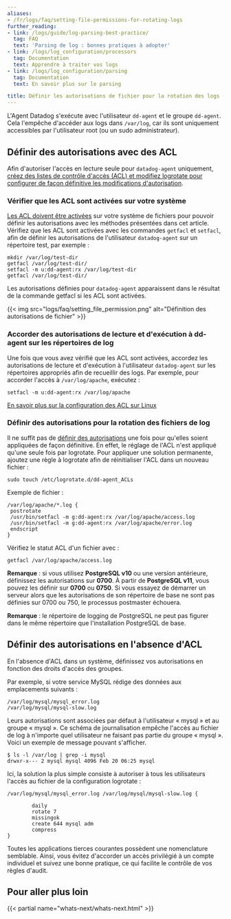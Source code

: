 ```yaml
---
aliases:
- /fr/logs/faq/setting-file-permissions-for-rotating-logs
further_reading:
- link: /logs/guide/log-parsing-best-practice/
  tag: FAQ
  text: 'Parsing de log : bonnes pratiques à adopter'
- link: /logs/log_configuration/processors
  tag: Documentation
  text: Apprendre à traiter vos logs
- link: /logs/log_configuration/parsing
  tag: Documentation
  text: En savoir plus sur le parsing

title: Définir les autorisations de fichier pour la rotation des logs (Linux)
---
```


L'Agent Datadog s'exécute avec l'utilisateur `dd-agent` et le groupe `dd-agent`. Cela l'empêche d'accéder aux logs dans `/var/log`, car ils sont uniquement accessibles par l'utilisateur root (ou un sudo administrateur).

## Définir des autorisations avec des ACL

Afin d'autoriser l'accès en lecture seule pour `datadog-agent` uniquement, [créez des listes de contrôle d'accès (ACL) et modifiez logrotate pour configurer de façon définitive les modifications d'autorisation][1].

### Vérifier que les ACL sont activées sur votre système

[Les ACL doivent être activées][2] sur votre système de fichiers pour pouvoir définir les autorisations avec les méthodes présentées dans cet article. Vérifiez que les ACL sont activées avec les commandes `getfacl` et `setfacl`, afin de définir les autorisations de l'utilisateur `datadog-agent` sur un répertoire test, par exemple :

```shell
mkdir /var/log/test-dir
getfacl /var/log/test-dir/
setfacl -m u:dd-agent:rx /var/log/test-dir
getfacl /var/log/test-dir/
```

Les autorisations définies pour `datadog-agent` apparaissent dans le résultat de la commande getfacl si les ACL sont activées.

{{< img src="logs/faq/setting_file_permission.png" alt="Définition des autorisations de fichier" >}}

### Accorder des autorisations de lecture et d'exécution à dd-agent sur les répertoires de log

Une fois que vous avez vérifié que les ACL sont activées, accordez les autorisations de lecture et d'exécution à l'utilisateur `datadog-agent` sur les répertoires appropriés afin de recueillir des logs. Par exemple, pour accorder l'accès à `/var/log/apache`, exécutez :

```shell
setfacl -m u:dd-agent:rx /var/log/apache
```

[En savoir plus sur la configuration des ACL sur Linux][3]

### Définir des autorisations pour la rotation des fichiers de log

Il ne suffit pas de [définir des autorisations][4] une fois pour qu'elles soient appliquées de façon définitive. En effet, le réglage de l'ACL n'est appliqué qu'une seule fois par logrotate. Pour appliquer une solution permanente, ajoutez une règle à logrotate afin de réinitialiser l'ACL dans un nouveau fichier :

```shell
sudo touch /etc/logrotate.d/dd-agent_ACLs
```

Exemple de fichier :

```text
/var/log/apache/*.log {
 postrotate
 /usr/bin/setfacl -m g:dd-agent:rx /var/log/apache/access.log
 /usr/bin/setfacl -m g:dd-agent:rx /var/log/apache/error.log
 endscript
}
```

Vérifiez le statut ACL d'un fichier avec :

```text
getfacl /var/log/apache/access.log
```

**Remarque** : si vous utilisez **PostgreSQL v10** ou une version antérieure, définissez les autorisations sur **0700**. À partir de **PostgreSQL v11**, vous pouvez les définir sur **0700** ou **0750**. Si vous essayez de démarrer un serveur alors que les autorisations de son répertoire de base ne sont pas définies sur 0700 ou 750, le processus postmaster échouera.

**Remarque** : le répertoire de logging de PostgreSQL ne peut pas figurer dans le même répertoire que l'installation PostgreSQL de base.

## Définir des autorisations en l'absence d'ACL

En l'absence d'ACL dans un système, définissez vos autorisations en fonction des droits d'accès des groupes.

Par exemple, si votre service MySQL rédige des données aux emplacements suivants :

```text
/var/log/mysql/mysql_error.log
/var/log/mysql/mysql-slow.log
```

Leurs autorisations sont associées par défaut à l'utilisateur « mysql » et au groupe « mysql ». Ce schéma de journalisation empêche l'accès au fichier de log à n'importe quel utilisateur ne faisant pas partie du groupe « mysql ». Voici un exemple de message pouvant s'afficher.

```text
$ ls -l /var/log | grep -i mysql
drwxr-x--- 2 mysql mysql 4096 Feb 20 06:25 mysql
```

Ici, la solution la plus simple consiste à autoriser à tous les utilisateurs l'accès au fichier de la configuration logrotate :

```text
/var/log/mysql/mysql_error.log /var/log/mysql/mysql-slow.log {

        daily
        rotate 7
        missingok
        create 644 mysql adm
        compress
}
```

Toutes les applications tierces courantes possèdent une nomenclature semblable. Ainsi, vous évitez d'accorder un accès privilégié à un compte individuel et suivez une bonne pratique, ce qui facilite le contrôle de vos règles d'audit.

## Pour aller plus loin

{{< partial name="whats-next/whats-next.html" >}}

[1]: https://help.ubuntu.com/community/FilePermissionsACLs
[2]: https://www.tecmint.com/secure-files-using-acls-in-linux
[3]: http://xmodulo.com/configure-access-control-lists-acls-linux.html
[4]: http://bencane.com/2012/05/27/acl-using-access-control-lists-on-linux
